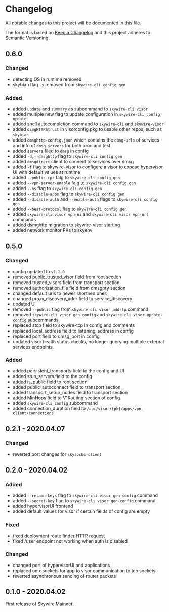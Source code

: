 # Changelog
All notable changes to this project will be documented in this file.

The format is based on [Keep a Changelog](http://keepachangelog.com/en/1.0.0/)
and this project adheres to [Semantic Versioning](http://semver.org/spec/v2.0.0.html).

## 0.6.0

### Changed

- detecting OS in runtime removed
- skybian flag `-s` removed from `skywire-cli config gen`


### Added

- added `update` and `summary` as subcommand to `skywire-cli visor`
- added multiple new flag to update configuration in `skywire-cli config update`
- added shell autocompletion command to `skywire-cli` and `skywire-visor`
- added `dsmgHTTPStruct` in visorconfig pkg to usable other repos, such as `skybian`
- added `dmsghttp-config.json` which contains the `dmsg-urls` of services and info of `dmsg-servers` for both prod and test
- added `servers` filed to `dmsg` in config
- added `-d,--dmsghttp` flag to `skywire-cli config gen`
- added `dmsgdirect` client to connect to services over dmsg
- added `-f` flag to skywire-visor to configure a visor to expose hypervisor UI with default values at runtime
- added `--public-rpc` falg to `skywire-cli config gen`
- added `--vpn-server-enable` falg to `skywire-cli config gen`
- added `--os` flag to `skywire-cli config gen`
- added `--disable-apps` flag to `skywire-cli config gen`
- added `--disable-auth` and `--enable-auth` flags to `skywire-cli config gen`
- added `--best-protocol` flag to `skywire-cli config gen`
- added `skywire-cli visor vpn-ui` and `skywire-cli visor vpn-url` commands
- added dsmghttp migration to skywire-visor starting
- added network monitor PKs to skyenv
## 0.5.0

### Changed

- config updated to `v1.1.0`
- removed public_trusted_visor field from root section
- removed trusted_visors field from transport section
- removed authorization_file field from dmsgpty section
- changed default urls to newer shortned ones
- changed proxy_discovery_addr field to service_discovery
- updated UI
- removed `--public` flag from `skywire-cli visor add-tp` command
- removed `skywire-cli visor gen-config` and `skywire-cli visor update-config` subcommands.
- replaced stcp field to skywire-tcp in config and comments
- replaced local_address field to listening_address in config
- replaced port field to dmsg_port in config
- updated visor health status checks, no longer querying multiple external services endpoints.


### Added

- added persistent_transports field to the config and UI
- added stun_servers field to the config
- added is_public field to root section
- added public_autoconnect field to transport section
- added transport_setup_nodes field to transport section
- added MinHops field to V1Routing section of config
- added `skywire-cli config` subcommand
- added connection_duration field to `/api/visor/{pk}/apps/vpn-client/connections`

## 0.2.1 - 2020.04.07

### Changed

- reverted port changes for `skysocks-client`

## 0.2.0 - 2020.04.02

### Added 

- added `--retain-keys` flag to `skywire-cli visor gen-config` command
- added `--secret-key` flag to `skywire-cli visor gen-config` command
- added hypervisorUI frontend
- added default values for visor if certain fields of config are empty

### Fixed

- fixed deployment route finder HTTP request
- fixed /user endpoint not working when auth is disabled

### Changed

- changed port of hypervisorUI and applications
- replaced unix sockets for app to visor communication to tcp sockets
- reverted asynchronous sending of router packets

## 0.1.0 - 2020.04.02

First release of Skywire Mainnet.
